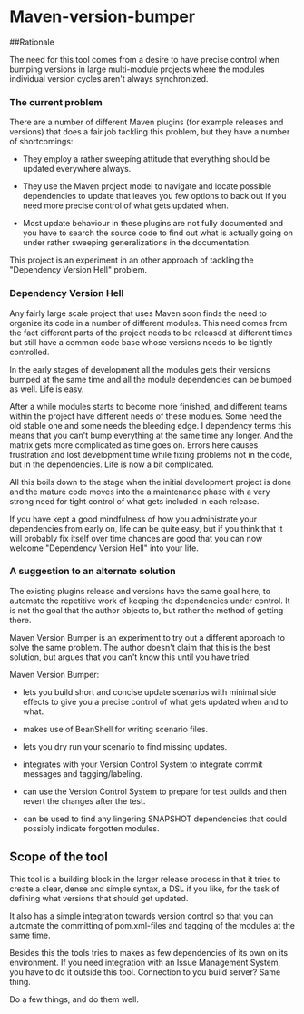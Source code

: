 # Maven-version-bumper

##Rationale

The need for this tool comes from a desire to have precise control when bumping versions in large multi-module
projects where the modules individual version cycles aren't always synchronized.

### The current problem

There are a number of different Maven plugins (for example releases and versions) that does a fair job
tackling this problem, but they have a number of shortcomings:

* They employ a rather sweeping attitude that everything should be updated everywhere always.

* They use the Maven project model to navigate and locate possible dependencies to update that leaves you few
  options to back out if you need more precise control of what gets updated when.

* Most update behaviour in these plugins are not fully documented and you have to search the source code to
  find out what is actually going on under rather sweeping generalizations in the documentation.

This project is an experiment in an other approach of tackling the "Dependency Version Hell" problem.

### Dependency Version Hell

Any fairly large scale project that uses Maven soon finds the need to organize its code in a number of different
modules. This need comes from the fact different parts of the project needs to be released at different times but
still have a common code base whose versions needs to be tightly controlled.

In the early stages of development all the modules gets their versions bumped at the same time and all the
module dependencies can be bumped as well. Life is easy.

After a while modules starts to become more finished, and different teams within the project have different needs
of these modules. Some need the old stable one and some needs the bleeding edge. I dependency terms this means that
you can't bump everything at the same time any longer. And the matrix gets more complicated as time goes on. Errors
here causes frustration and lost development time while fixing problems not in the code, but in the dependencies.
Life is now a bit complicated.

All this boils down to the stage when the initial development project is done and the mature code moves into the
a maintenance phase with a very strong need for tight control of what gets included in each release.

If you have kept a good mindfulness of how you administrate your dependencies from early on, life can be quite
easy, but if you think that it will probably fix itself over time chances are good that you can now welcome
"Dependency Version Hell" into your life.

### A suggestion to an alternate solution

The existing plugins release and versions have the same goal here, to automate the repetitive work of keeping the
dependencies under control. It is not the goal that the author objects to, but rather the method of getting there.

Maven Version Bumper is an experiment to try out a different approach to solve the same problem. The author
doesn't claim that this is the best solution, but argues that you can't know this until you have tried.

Maven Version Bumper:

* lets you build short and concise update scenarios with minimal side effects to give you
  a precise control of what gets updated when and to what.

* makes use of BeanShell for writing scenario files.

* lets you dry run your scenario to find missing updates.

* integrates with your Version Control System to integrate commit messages and tagging/labeling.

* can use the Version Control System to prepare for test builds and then revert the changes after the test.

* can be used to find any lingering SNAPSHOT dependencies that could possibly indicate forgotten modules.


## Scope of the tool

This tool is a building block in the larger release process in that it tries to create a clear, dense and simple
syntax, a DSL if you like, for the task of defining what versions that should get updated.

It also has a simple integration towards version control so that you can automate the committing of pom.xml-files
and tagging of the modules at the same time.

Besides this the tools tries to makes as few dependencies of its own on its environment. If you need integration with
an Issue Management System, you have to do it outside this tool. Connection to you build server? Same thing.

Do a few things, and do them well.
